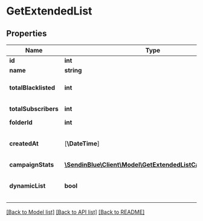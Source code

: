 # GetExtendedList

## Properties
Name | Type | Description | Notes
------------ | ------------- | ------------- | -------------
**id** | **int** | ID of the list | 
**name** | **string** | Name of the list | 
**totalBlacklisted** | **int** | Number of blacklisted contacts in the list | 
**totalSubscribers** | **int** | Number of contacts in the list | 
**folderId** | **int** | ID of the folder | 
**createdAt** | [**\DateTime**] | Creation UTC date-time of the list (YYYY-MM-DDTHH:mm:ss.SSSZ) | 
**campaignStats** | [**\SendinBlue\Client\Model\GetExtendedListCampaignStats[]**](GetExtendedListCampaignStats.md) |  | [optional] 
**dynamicList** | **bool** | Status telling if the list is dynamic or not (true=dynamic, false=not dynamic) | [optional] 

[[Back to Model list]](../../README.md#documentation-for-models) [[Back to API list]](../../README.md#documentation-for-api-endpoints) [[Back to README]](../../README.md)


